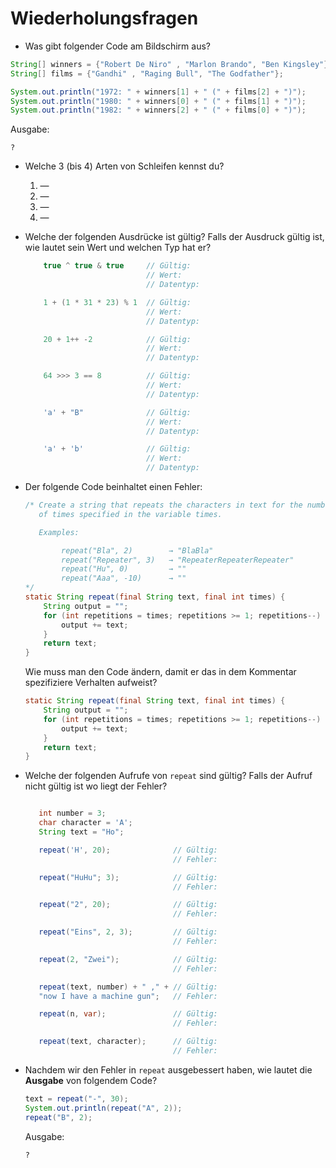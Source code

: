 # Wiederholungsfragen

-  Was gibt folgender Code am Bildschirm aus?

  ```java
  String[] winners = {"Robert De Niro" , "Marlon Brando", "Ben Kingsley"};
  String[] films = {"Gandhi" , "Raging Bull", "The Godfather"};

  System.out.println("1972: " + winners[1] + " (" + films[2] + ")");
  System.out.println("1980: " + winners[0] + " (" + films[1] + ")");
  System.out.println("1982: " + winners[2] + " (" + films[0] + ")");
  ```

  Ausgabe:

  ```
  ?
  ```

-  Welche 3 (bis 4) Arten von Schleifen kennst du?

   1. —
   2. —
   3. —
   4. —

- Welche der folgenden Ausdrücke ist gültig? Falls der Ausdruck gültig ist, wie lautet sein Wert und welchen Typ hat er?

  ```java
      true ^ true & true     // Gültig:
                             // Wert:
                             // Datentyp:

      1 + (1 * 31 * 23) % 1  // Gültig:
                             // Wert:
                             // Datentyp:

      20 + 1++ -2            // Gültig:
                             // Wert:
                             // Datentyp:

      64 >>> 3 == 8          // Gültig:
                             // Wert:
                             // Datentyp:

      'a' + "B"              // Gültig:
                             // Wert:
                             // Datentyp:

      'a' + 'b'              // Gültig:
                             // Wert:
                             // Datentyp:
  ```

- Der folgende Code beinhaltet einen Fehler:

   ```java
   /* Create a string that repeats the characters in text for the number
      of times specified in the variable times.

      Examples:

           repeat("Bla", 2)        → "BlaBla"
           repeat("Repeater", 3)   → "RepeaterRepeaterRepeater"
           repeat("Hu", 0)         → ""
           repeat("Aaa", -10)      → ""
   */
   static String repeat(final String text, final int times) {
       String output = "";
       for (int repetitions = times; repetitions >= 1; repetitions--) {
           output += text;
       }
       return text;
   }
   ```

   Wie muss man den Code ändern, damit er das in dem Kommentar spezifiziere Verhalten aufweist?

   ```java
   static String repeat(final String text, final int times) {
       String output = "";
       for (int repetitions = times; repetitions >= 1; repetitions--) {
           output += text;
       }
       return text;
   }
   ```

- Welche der folgenden Aufrufe von `repeat` sind gültig? Falls der Aufruf nicht gültig ist wo liegt der Fehler?

   ```java

      int number = 3;
      char character = 'A';
      String text = "Ho";

      repeat('H', 20);              // Gültig:
                                    // Fehler:

      repeat("HuHu"; 3);            // Gültig:
                                    // Fehler:

      repeat("2", 20);              // Gültig:
                                    // Fehler:

      repeat("Eins", 2, 3);         // Gültig:
                                    // Fehler:

      repeat(2, "Zwei");            // Gültig:
                                    // Fehler:

      repeat(text, number) + " ," + // Gültig:
      "now I have a machine gun";   // Fehler:

      repeat(n, var);               // Gültig:
                                    // Fehler:

      repeat(text, character);      // Gültig:
                                    // Fehler:
   ```

- Nachdem wir den Fehler in `repeat` ausgebessert haben, wie lautet die **Ausgabe** von folgendem Code?

  ```java
  text = repeat("-", 30);
  System.out.println(repeat("A", 2));
  repeat("B", 2);
  ```

  Ausgabe:

  ```
  ?
  ```
